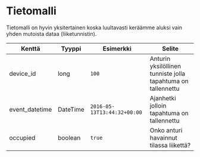 # Tietomalli

Tietomalli on hyvin yksitertainen koska luultavasti keräämme aluksi vain yhden mutoista dataa (liiketunnistin).

Kenttä | Tyyppi | Esimerkki | Selite
-------| -------|-----------|----------
device_id | long | `100` | Anturin yksilöllinen tunniste jolla tapahtuma on tallennettu
event_datetime | DateTime | `2016-05-13T13:44:32+00:00` | Ajanhetki jolloin tapahtuma on tallennettu
occupied | boolean | `true` | Onko anturi havainnut tilassa liikettä?

